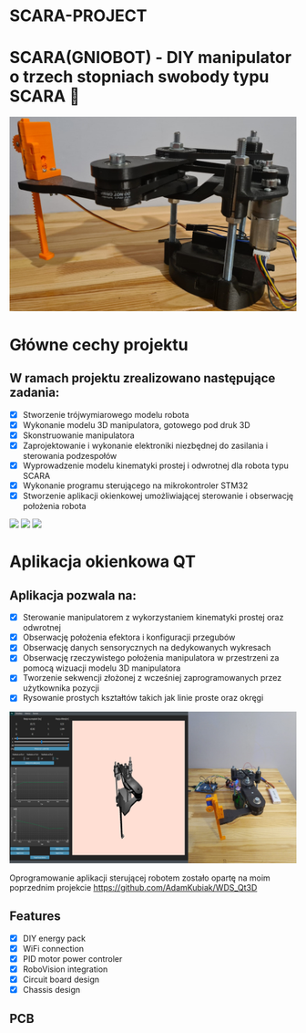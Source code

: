 # SCARA-PROJECT
# SCARA(GNIOBOT) - DIY manipulator o trzech stopniach swobody typu SCARA :robot:
![](docs/img/KONSTRUKCJA3.jpg)

# Główne cechy projektu
## W ramach projektu zrealizowano następujące zadania:
- [X] Stworzenie trójwymiarowego modelu robota
- [X] Wykonanie modelu 3D manipulatora, gotowego pod druk 3D
- [X] Skonstruowanie manipulatora
- [X] Zaprojektowanie i wykonanie elektroniki niezbędnej do zasilania i sterowania podzespołów
- [X] Wyprowadzenie modelu kinematyki prostej i odwrotnej dla robota typu SCARA
- [X] Wykonanie programu sterującego na mikrokontroler STM32
- [X] Stworzenie aplikacji okienkowej umożliwiającej sterowanie i obserwację położenia robota

![](docs/img/SCARAGIF.gif)
![](docs/img/linedraw.gif)
![](docs/img/circledraw.gif)

# Aplikacja okienkowa QT
## Aplikacja pozwala na:
- [X] Sterowanie manipulatorem z wykorzystaniem kinematyki prostej oraz odwrotnej
- [X] Obserwację położenia efektora i konfiguracji przegubów
- [X] Obserwację danych sensorycznych na dedykowanych wykresach
- [X] Obserwację rzeczywistego położenia manipulatora w przestrzeni za pomocą wizuacji modelu 3D manipulatora
- [X] Tworzenie sekwencji złożonej z wcześniej zaprogramowanych przez użytkownika pozycji
- [X] Rysowanie prostych kształtów takich jak linie proste oraz okręgi 

![](docs/img/viewAPP.jpg)

Oprogramowanie aplikacji sterującej robotem zostało opartę na moim poprzednim projekcie
https://github.com/AdamKubiak/WDS_Qt3D

## Features
- [X] DIY energy pack
- [X] WiFi connection
- [X] PID motor power controler
- [X] RoboVision integration
- [X] Circuit board design
- [X] Chassis design

## PCB

